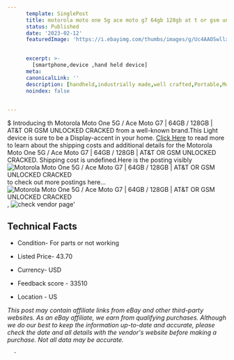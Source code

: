 ```yaml
---
      template: SinglePost
      title: motorola moto one 5g ace moto g7 64gb 128gb at t or gsm unlocked cracked
      status: Published
      date: '2023-02-12'
      featuredImage: 'https://i.ebayimg.com/thumbs/images/g/Uc4AAOSwllxi878Q/s-l225.jpg'
       

      excerpt: >-
        [smartphone,device ,hand held device]
      meta:
      canonicalLink: ''
      description: [handheld,industrially made,well crafted,Portable,Mobile,Compact,Convenient,Lightweight,Maneuverable,Man-portable,Miniature,Carriable,Hand-held,Light,Holdable,Transportable,Mobile device,Pocket-sized,On-the-go,Wireless,Cordless,Compact size,Convenient size, smartphone,device ,hand held device]
      noindex: false
      

---
```

$
      Introducing th Motorola Moto One 5G / Ace Moto G7 | 64GB / 128GB | AT&T OR GSM UNLOCKED CRACKED from a well-known brand.This Light device  is sure to be a Display-accent in your home. [Click Here](https://www.ebay.com/itm/265824028100?hash=item3de458c5c4%3Ag%3AUc4AAOSwllxi878Q&mkevt=1&mkcid=1&mkrid=711-53200-19255-0&campid=%253CePNCampaignId%253E&customid=%253CreferenceId%253E&toolid=10049) to read more to learn about the shipping costs and additional details for the Motorola Moto One 5G / Ace Moto G7 | 64GB / 128GB | AT&T OR GSM UNLOCKED CRACKED. Shipping cost is undefined.Here is the posting visibly ![Motorola Moto One 5G / Ace Moto G7 | 64GB / 128GB | AT&T OR GSM UNLOCKED CRACKED](https://i.ebayimg.com/thumbs/images/g/Uc4AAOSwllxi878Q/s-l225.jpg) to check out more postings here... ![Motorola Moto One 5G / Ace Moto G7 | 64GB / 128GB | AT&T OR GSM UNLOCKED CRACKED](https://i.ebayimg.com/images/g/Uc4AAOSwllxi878Q/s-l1200.jpg), ![check vendor page](https://origin-galleryplus.ebayimg.com/ws/web/265824028100_2_0_1/225x225.jpg,https://origin-galleryplus.ebayimg.com/ws/web/265824028100_3_0_1/225x225.jpg,https://origin-galleryplus.ebayimg.com/ws/web/265824028100_4_0_1/225x225.jpg,https://origin-galleryplus.ebayimg.com/ws/web/265824028100_5_0_1/225x225.jpg)'

      

 ## Technical Facts 



     
      

 - Condition- For parts or not working 


      

 - Listed Price- 43.70 


      

 - Currency- USD 


      

 - Feedback score - 33510 


      

 - Location - US 


      
      

 *_This post may contain affiliate links from eBay and other third-party websites. As an eBay affiliate, we earn from qualifying purchases. Although we do our best to keep the information up-to-date and accurate, please check the date and all details with the vendor's website before making a purchase. Not all data may be accurate._*




      -
